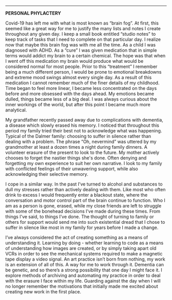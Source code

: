 ---
**PERSONAL PHYLACTERY**

Covid-19 has left me with what is most known as “brain fog”. At first, this seemed like a great way for me to justify the many lists and notes I create throughout any given day. I keep a small book entitled “studio notes” to keep track of tasks that I need to complete on that particular day. I realize now that maybe this brain fog was with me all the time. As a child I was diagnosed with ADHD. As a “cure” I was given medication that in simple terms would addict my brain to a certain chemical. The hope was that when I went off this medication my brain would produce what would be considered normal for most people. Prior to this “treatment” I remember being a much different person, I would be prone to emotional breakdowns and extreme mood swings almost every single day. As a result of this medication I cannot remember much of the finer details of my childhood. Time began to feel more linear, I became less concentrated on the days before and more obsessed with the days ahead. My emotions became dulled, things became less of a big deal. I was always curious about the inner workings of the world, but after this point I became much more analytical. 

My grandfather recently passed away due to complications with dementia, a disease which slowly erased his memory. I noticed that throughout this period my family tried their best not to acknowledge what was happening. Typical of the Dalmer family: choosing to suffer in silence rather than dealing with a problem. The phrase “Oh, nevermind” was uttered by my grandmother at least a dozen times a night during family dinners. A volunteer erasure of the present to look to the future. My mother actively chooses to forget the nastier things she's done. Often denying and forgetting my own experience to suit her own narrative. I look to my family with conflicted feelings of their unwavering support, while also acknowledging their selective memory. 

I cope in a similar way. In the past I’ve turned to alcohol and substances to dull my stresses rather than actively dealing with them. Like most who often drink to excess I would frequently enter a blackout state, where the conversation and motor control part of the brain continue to function. Who I am as a person is gone, erased, while my close friends are left to struggle with some of the bonehead decisions I’ve made during these times. From things I've said, to things I’ve done. The thought of turning to family or others for support would send me into such existential dread that I chose to suffer in silence like most in my family for years before I made a change. 

I’ve always considered the act of creating something as a means of understanding it. Learning by doing - whether learning to code as a means of understanding how images are created, or by simply taking apart old VCRs in order to see the mechanical systems required to make a magnetic tape display a video signal. An art practice isn’t born from nothing, my work is an extension of all of this. A way for me to work through it. Dementia can be genetic, and so there’s a strong possibility that one day I might face it. I explore methods of archiving and automating my practice in order to deal with the erasure I face within my life. Guarding against the day when I will no longer remember the motivations that initially made me excited about creating new work in the first place. 
